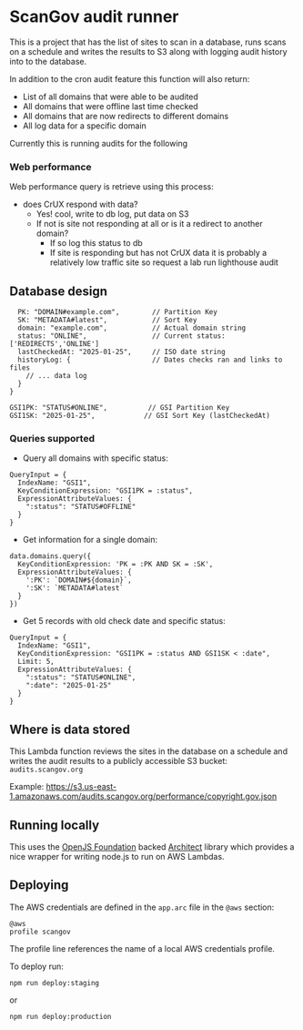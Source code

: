 # ScanGov audit runner

This is a project that has the list of sites to scan in a database, runs scans on a schedule and writes the results to S3 along with logging audit history into to the database.

In addition to the cron audit feature this function will also return:
- List of all domains that were able to be audited
- All domains that were offline last time checked
- All domains that are now redirects to different domains
- All log data for a specific domain

Currently this is running audits for the following

### Web performance

Web performance query is retrieve using this process:

- does CrUX respond with data? 
  - Yes! cool, write to db log, put data on S3
  - If not is site not responding at all or is it a redirect to another domain?
    - If so log this status to db
    - If site is responding but has not CrUX data it is probably a relatively low traffic site so request a lab run lighthouse audit


## Database design

```{
  PK: "DOMAIN#example.com",        // Partition Key
  SK: "METADATA#latest",           // Sort Key
  domain: "example.com",           // Actual domain string
  status: "ONLINE",                // Current status: ['REDIRECTS','ONLINE']
  lastCheckedAt: "2025-01-25",     // ISO date string
  historyLog: {                    // Dates checks ran and links to files
    // ... data log
  }
}

GSI1PK: "STATUS#ONLINE",          // GSI Partition Key
GSI1SK: "2025-01-25",            // GSI Sort Key (lastCheckedAt)
```

### Queries supported

- Query all domains with specific status:

```// Using GSI1
QueryInput = {
  IndexName: "GSI1",
  KeyConditionExpression: "GSI1PK = :status",
  ExpressionAttributeValues: {
    ":status": "STATUS#OFFLINE"
  }
}
```

- Get information for a single domain:

```// Using base table
data.domains.query({
  KeyConditionExpression: 'PK = :PK AND SK = :SK',
  ExpressionAttributeValues: {
    ':PK': `DOMAIN#${domain}`,
    ':SK': `METADATA#latest`
  }
})
```

- Get 5 records with old check date and specific status:

```// Using GSI1
QueryInput = {
  IndexName: "GSI1",
  KeyConditionExpression: "GSI1PK = :status AND GSI1SK < :date",
  Limit: 5,
  ExpressionAttributeValues: {
    ":status": "STATUS#ONLINE",
    ":date": "2025-01-25"
  }
}
```

## Where is data stored

This Lambda function reviews the sites in the database on a schedule and writes the audit results to a publicly accessible S3 bucket: ```audits.scangov.org```

Example: <a href="https://s3.us-east-1.amazonaws.com/audits.scangov.org/performance/copyright.gov.json">https://s3.us-east-1.amazonaws.com/audits.scangov.org/performance/copyright.gov.json</a>

## Running locally

This uses the <a href="https://openjsf.org/">OpenJS Foundation</a> backed <a href="https://arc.codes/">Architect</a> library which provides a nice wrapper for writing node.js to run on AWS Lambdas.

## Deploying

The AWS credentials are defined in the ```app.arc``` file in the ```@aws``` section:

```
@aws
profile scangov
```

The profile line references the name of a local AWS credentials profile.

To deploy run:

```
npm run deploy:staging
```

or

```
npm run deploy:production
```